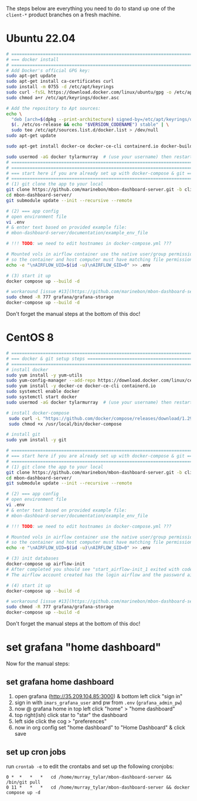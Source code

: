 The steps below are everything you need to do to stand up one of the `client-*` product branches on a fresh machine.

# Ubuntu 22.04
```bash
# ====================================================================================
# === docker install 
# ====================================================================================
# Add Docker's official GPG key:
sudo apt-get update
sudo apt-get install ca-certificates curl
sudo install -m 0755 -d /etc/apt/keyrings
sudo curl -fsSL https://download.docker.com/linux/ubuntu/gpg -o /etc/apt/keyrings/docker.asc
sudo chmod a+r /etc/apt/keyrings/docker.asc

# Add the repository to Apt sources:
echo \
  "deb [arch=$(dpkg --print-architecture) signed-by=/etc/apt/keyrings/docker.asc] https://download.docker.com/linux/ubuntu \
  $(. /etc/os-release && echo "$VERSION_CODENAME") stable" | \
  sudo tee /etc/apt/sources.list.d/docker.list > /dev/null
sudo apt-get update

sudo apt-get install docker-ce docker-ce-cli containerd.io docker-buildx-plugin docker-compose-plugin

sudo usermod -aG docker tylarmurray  # (use your username) then restart session to reload groups
# ====================================================================================
# ====================================================================================
# === start here if you are already set up with docker-compose & git =================
# ====================================================================================
# (1) git clone the app to your local
git clone https://github.com/marinebon/mbon-dashboard-server.git -b client-CLIENT_NAME_HERE
cd mbon-dashboard-server/
git submodule update --init --recursive --remote

# (2) === app config
# open environment file
vi .env  
# & enter text based on provided example file:
# mbon-dashboard-server/documentation/example_env_file

# !!! TODO: we need to edit hostnames in docker-compose.yml ???

# Mounted vols in airflow container use the native user/group permissions,
# so the container and host computer must have matching file permissions
echo -e "\nAIRFLOW_UID=$(id -u)\nAIRFLOW_GID=0" >> .env

# (3) start it up
docker compose up --build -d

# workaround [issue #13](https://github.com/marinebon/mbon-dashboard-server/issues/13)
sudo chmod -R 777 grafana/grafana-storage
docker-compose up --build -d
```

Don't forget the manual steps at the bottom of this doc!

# CentOS 8
```bash
# ====================================================================================
# === docker & git setup steps =======================================================
# ====================================================================================
# install docker
sudo yum install -y yum-utils
sudo yum-config-manager --add-repo https://download.docker.com/linux/centos/docker-ce.repo
sudo yum install -y docker-ce docker-ce-cli containerd.io
sudo systemctl enable docker
sudo systemctl start docker
sudo usermod -aG docker tylarmurray  # (use your username) then restart session to reload groups

# install docker-compose
 sudo curl -L "https://github.com/docker/compose/releases/download/1.29.2/docker-compose-$(uname -s)-$(uname -m)" -o /usr/local/bin/docker-compose
 sudo chmod +x /usr/local/bin/docker-compose

# install git
sudo yum install -y git

# ====================================================================================
# === start here if you are already set up with docker-compose & git =================
# ====================================================================================
# (1) git clone the app to your local
git clone https://github.com/marinebon/mbon-dashboard-server.git -b client-CLIENT_NAME_HERE
cd mbon-dashboard-server/
git submodule update --init --recursive --remote

# (2) === app config
# open environment file
vi .env  
# & enter text based on provided example file:
# mbon-dashboard-server/documentation/example_env_file

# !!! TODO: we need to edit hostnames in docker-compose.yml ???

# Mounted vols in airflow container use the native user/group permissions,
# so the container and host computer must have matching file permissions
echo -e "\nAIRFLOW_UID=$(id -u)\nAIRFLOW_GID=0" >> .env

# (3) init databases
docker-compose up airflow-init
# After completed you should see "start_airflow-init_1 exited with code 0".
# The airflow account created has the login airflow and the password airflow.

# (4) start it up
docker-compose up --build -d

# workaround [issue #13](https://github.com/marinebon/mbon-dashboard-server/issues/13)
sudo chmod -R 777 grafana/grafana-storage
docker-compose up --build -d
```
Don't forget the manual steps at the bottom of this doc!

# set grafana "home dashboard"
Now for the manual steps:

## set grafana home dashboard
1. open grafana (http://35.209.104.85:3000) & bottom left click "sign in"
2. sign in with `imars_grafana_user` and pw from `.env` (`grafana_admin_pw`)
3. now @ grafana home in top left click "home" > "home dashboard"
4. top right(ish) click star to "star" the dashboard
5. left side click the cog > "preferences" 
6. now in org config set "home dashboard" to "Home Dashboard" & click save 

## set up cron jobs
run `crontab -e` to edit the crontabs and set up the following cronjobs:
```
0 *  *   *   *   cd /home/murray_tylar/mbon-dashboard-server && /bin/git pull
0 11 *   *   *   cd /home/murray_tylar/mbon-dashboard-server && docker compose up -d
```

